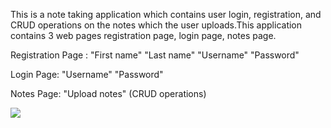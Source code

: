 This is a note taking application which contains user login, registration, and CRUD operations on the notes which the user uploads.This application contains 3 web pages registration page, login page, notes page. 

Registration Page :
 "First name" 
 "Last name"
 "Username"
 "Password"

Login Page:
 "Username"
 "Password"

Notes Page:
"Upload notes" (CRUD operations)

<image src="/public/images/er.JPG">